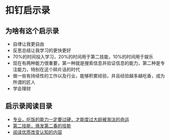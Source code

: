# 扣钉启示录
 
## 为啥有这个启示录

- 自律让我更自由
- 反思总结让我学习的更快更好
- 70%的时间投入学习，20%的时间用于第二技能，10%的时间用于娱乐
- 现在有两种能力很重要，第一种就是搜索信息并验证信息的能力，第二种是专注能力，特别在这个碎片话的时代
- 做一些有持续性的工作以及行业，能够积累经验，并且经验越多越吃香，成为所谓的匠人
- 学会理财

## 启示录阅读目录

- [专业，吃饭的能力一定要过硬，才能度过大龄被淘汰的命运](/main/)
- [第二技能，焕发第二春的技能](/second/)
- [阅读优质改变认知的内容](/readporn/)